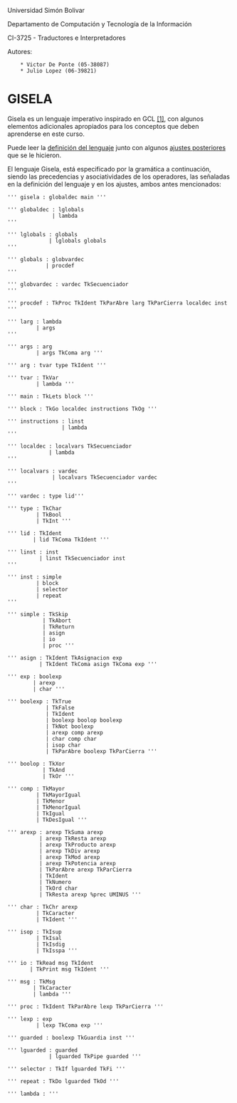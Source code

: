 Universidad Simón Bolivar

Departamento de Computación y Tecnología de la Información

CI-3725 - Traductores e Interpretadores

Autores:

        * Victor De Ponte (05-38087)
        * Julio Lopez (06-39821)


GISELA
================================================================================

Gisela es un lenguaje imperativo inspirado en GCL [[1]](http://en.wikipedia.org/wiki/Guarded_Command_Language), con algunos elementos
adicionales apropiados para los conceptos que deben aprenderse en este curso.

Puede leer la [definición del lenguaje](http://ldc.usb.ve/~07-40983/ci3725/sd2012/definicion.html)
junto con algunos [ajustes posteriores](http://ldc.usb.ve/~07-40983/ci3725/sd2012/actualizacion.html)
que se le hicieron.

El lenguaje Gisela, está especificado por la gramática a continuación, siendo
las precedencias y asociatividades de los operadores, las señaladas en la
definición del lenguaje y en los ajustes, ambos antes mencionados:

    ''' gisela : globaldec main '''

    ''' globaldec : lglobals
                  | lambda
    '''

    ''' lglobals : globals
                 | lglobals globals
    '''

    ''' globals : globvardec
                | procdef
    '''

    ''' globvardec : vardec TkSecuenciador
    '''

    ''' procdef : TkProc TkIdent TkParAbre larg TkParCierra localdec inst
    '''

    ''' larg : lambda
             | args
    '''

    ''' args : arg
             | args TkComa arg '''

    ''' arg : tvar type TkIdent '''

    ''' tvar : TkVar
             | lambda '''

    ''' main : TkLets block '''

    ''' block : TkGo localdec instructions TkOg '''

    ''' instructions : linst
                     | lambda
    '''

    ''' localdec : localvars TkSecuenciador
                 | lambda
    '''

    ''' localvars : vardec
                  | localvars TkSecuenciador vardec
    '''

    ''' vardec : type lid'''

    ''' type : TkChar
             | TkBool
             | TkInt '''

    ''' lid : TkIdent
            | lid TkComa TkIdent '''

    ''' linst : inst
              | linst TkSecuenciador inst
    '''

    ''' inst : simple
             | block
             | selector
             | repeat
    '''

    ''' simple : TkSkip
               | TkAbort
               | TkReturn
               | asign
               | io
               | proc '''

    ''' asign : TkIdent TkAsignacion exp
              | TkIdent TkComa asign TkComa exp '''

    ''' exp : boolexp
            | arexp
            | char '''

    ''' boolexp : TkTrue
                | TkFalse
                | TkIdent
                | boolexp boolop boolexp
                | TkNot boolexp
                | arexp comp arexp
                | char comp char
                | isop char
                | TkParAbre boolexp TkParCierra '''

    ''' boolop : TkXor
               | TkAnd
               | TkOr '''

    ''' comp : TkMayor
             | TkMayorIgual
             | TkMenor
             | TkMenorIgual
             | TkIgual
             | TkDesIgual '''

    ''' arexp : arexp TkSuma arexp
              | arexp TkResta arexp
              | arexp TkProducto arexp
              | arexp TkDiv arexp
              | arexp TkMod arexp
              | arexp TkPotencia arexp
              | TkParAbre arexp TkParCierra
              | TkIdent
              | TkNumero
              | TkOrd char
              | TkResta arexp %prec UMINUS '''

    ''' char : TkChr arexp
             | TkCaracter
             | TkIdent '''

    ''' isop : TkIsup
             | TkIsal
             | TkIsdig
             | TkIsspa '''

    ''' io : TkRead msg TkIdent
           | TkPrint msg TkIdent '''

    ''' msg : TkMsg
            | TkCaracter
            | lambda '''

    ''' proc : TkIdent TkParAbre lexp TkParCierra '''

    ''' lexp : exp
             | lexp TkComa exp '''

    ''' guarded : boolexp TkGuardia inst '''

    ''' lguarded : guarded
                 | lguarded TkPipe guarded '''

    ''' selector : TkIf lguarded TkFi '''

    ''' repeat : TkDo lguarded TkOd '''

    ''' lambda : '''
